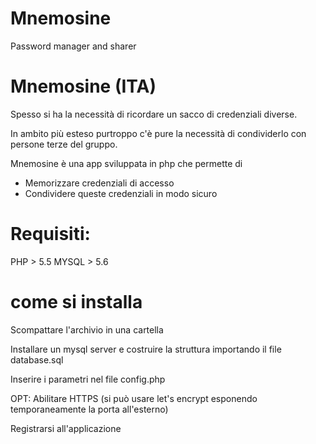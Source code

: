 # Mnemosine
Password manager and sharer




# Mnemosine (ITA)


Spesso si ha la necessità di ricordare un sacco di credenziali diverse.

In ambito più esteso purtroppo c'è pure la necessità di condividerlo con persone terze del gruppo.

Mnemosine è una app sviluppata in php che permette di 

- Memorizzare credenziali di accesso
- Condividere queste credenziali in modo sicuro


# Requisiti:

PHP > 5.5
MYSQL > 5.6


# come si installa

Scompattare l'archivio in una cartella

Installare un mysql server e costruire la struttura importando il file database.sql

Inserire i parametri nel file config.php

OPT: Abilitare HTTPS (si può usare let's encrypt esponendo temporaneamente la porta all'esterno)

Registrarsi all'applicazione





